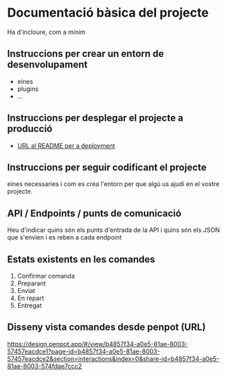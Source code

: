 # Documentació bàsica del projecte
Ha d'incloure, com a mínim
## Instruccions per crear un entorn de desenvolupament
  - eines
  - plugins
  - ...

## Instruccions per desplegar el projecte a producció
* [URL al README per a deployment](https://github.com/inspedralbes/tr1-takeaway-dawtr1g4-rodant_i_riallant/blob/main/doc/deployREADME.md) 


## Instruccions per seguir codificant el projecte
eines necessaries i com es crea l'entorn per que algú us ajudi en el vostre projecte.

## API / Endpoints / punts de comunicació
Heu d'indicar quins són els punts d'entrada de la API i quins són els JSON que s'envien i es reben a cada endpoint

## Estats existents en les comandes
1. Confirmar comanda
2. Preparant
3. Enviat
4. En repart
5. Entregat

## Disseny vista comandes desde penpot (URL)
https://design.penpot.app/#/view/b4857f34-a0e5-81ae-8003-57457eacdce1?page-id=b4857f34-a0e5-81ae-8003-57457eacdce2&section=interactions&index=0&share-id=b4857f34-a0e5-81ae-8003-574fdae7ccc2

